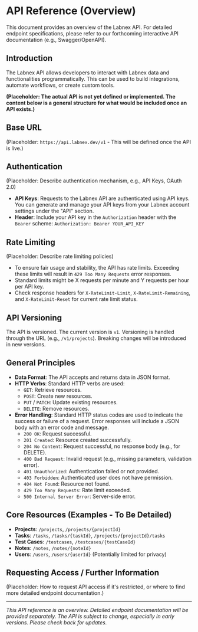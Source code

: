 # API Reference (Overview)

This document provides an overview of the Labnex API. For detailed endpoint specifications, please refer to our forthcoming interactive API documentation (e.g., Swagger/OpenAPI).

## Introduction

The Labnex API allows developers to interact with Labnex data and functionalities programmatically. This can be used to build integrations, automate workflows, or create custom tools.

**(Placeholder: The actual API is not yet defined or implemented. The content below is a general structure for what would be included once an API exists.)**

## Base URL

(Placeholder: `https://api.labnex.dev/v1` - This will be defined once the API is live.)

## Authentication

(Placeholder: Describe authentication mechanism, e.g., API Keys, OAuth 2.0)

-   **API Keys**: Requests to the Labnex API are authenticated using API keys. You can generate and manage your API keys from your Labnex account settings under the "API" section.
-   **Header**: Include your API key in the `Authorization` header with the `Bearer` scheme:
    `Authorization: Bearer YOUR_API_KEY`

## Rate Limiting

(Placeholder: Describe rate limiting policies)

-   To ensure fair usage and stability, the API has rate limits. Exceeding these limits will result in `429 Too Many Requests` error responses.
-   Standard limits might be X requests per minute and Y requests per hour per API key.
-   Check response headers for `X-RateLimit-Limit`, `X-RateLimit-Remaining`, and `X-RateLimit-Reset` for current rate limit status.

## API Versioning

The API is versioned. The current version is `v1`. Versioning is handled through the URL (e.g., `/v1/projects`). Breaking changes will be introduced in new versions.

## General Principles

-   **Data Format**: The API accepts and returns data in JSON format.
-   **HTTP Verbs**: Standard HTTP verbs are used:
    -   `GET`: Retrieve resources.
    -   `POST`: Create new resources.
    -   `PUT` / `PATCH`: Update existing resources.
    -   `DELETE`: Remove resources.
-   **Error Handling**: Standard HTTP status codes are used to indicate the success or failure of a request. Error responses will include a JSON body with an error code and message.
    -   `200 OK`: Request successful.
    -   `201 Created`: Resource created successfully.
    -   `204 No Content`: Request successful, no response body (e.g., for DELETE).
    -   `400 Bad Request`: Invalid request (e.g., missing parameters, validation error).
    -   `401 Unauthorized`: Authentication failed or not provided.
    -   `403 Forbidden`: Authenticated user does not have permission.
    -   `404 Not Found`: Resource not found.
    -   `429 Too Many Requests`: Rate limit exceeded.
    -   `500 Internal Server Error`: Server-side error.

## Core Resources (Examples - To Be Detailed)

-   **Projects**: `/projects`, `/projects/{projectId}`
-   **Tasks**: `/tasks`, `/tasks/{taskId}`, `/projects/{projectId}/tasks`
-   **Test Cases**: `/testcases`, `/testcases/{testCaseId}`
-   **Notes**: `/notes`, `/notes/{noteId}`
-   **Users**: `/users`, `/users/{userId}` (Potentially limited for privacy)

## Requesting Access / Further Information

(Placeholder: How to request API access if it's restricted, or where to find more detailed endpoint documentation.)

---
*This API reference is an overview. Detailed endpoint documentation will be provided separately. The API is subject to change, especially in early versions. Please check back for updates.* 
